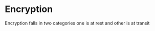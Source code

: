 # Encryption

Encryption falls in two categories one is at rest and other is at transit &#x20;

&#x20; &#x20;
